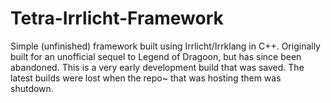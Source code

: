 Tetra-Irrlicht-Framework
========================

Simple (unfinished) framework built using Irrlicht/Irrklang in C++.
Originally built for an unofficial sequel to Legend of Dragoon, but has since 
been abandoned.  This is a very early development build that was saved.  The 
latest builds were lost when the repo~ that was hosting them was shutdown.